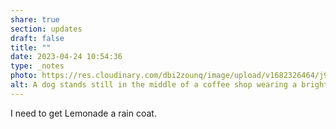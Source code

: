 ```yaml
---
share: true
section: updates
draft: false
title: ""
date: 2023-04-24 10:54:36
type: _notes
photo: https://res.cloudinary.com/dbi2zounq/image/upload/v1682326464/j9crgehtw4lcwrrv722m.jpg
alt: A dog stands still in the middle of a coffee shop wearing a bright yellow rain coat.
---
```



I need to get Lemonade a rain coat. 
